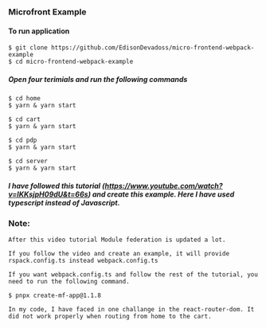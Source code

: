 ### Microfront Example

#### To run application

```
$ git clone https://github.com/EdisonDevadoss/micro-frontend-webpack-example
$ cd micro-frontend-webpack-example
```
##### Open four terimials and run the following commands

```
$ cd home
$ yarn & yarn start
```

```
$ cd cart
$ yarn & yarn start
```

```
$ cd pdp
$ yarn & yarn start
```

```
$ cd server
$ yarn & yarn start
```

##### I have followed this tutorial (https://www.youtube.com/watch?v=lKKsjpH09dU&t=66s) and create this example. Here I have used typescript instead of Javascript.

### Note:
    After this video tutorial Module federation is updated a lot. 

    If you follow the video and create an example, it will provide rspack.config.ts instead webpack.config.ts

    If you want webpack.config.ts and follow the rest of the tutorial, you need to run the following command.


``` $ pnpx create-mf-app@1.1.8 ```

    In my code, I have faced in one challange in the react-router-dom. It did not work properly when routing from home to the cart.
